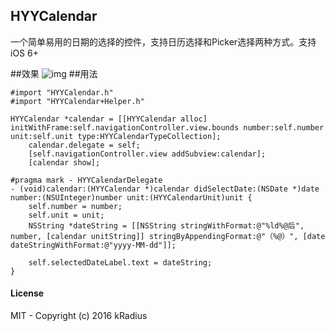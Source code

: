 ## HYYCalendar
一个简单易用的日期的选择的控件，支持日历选择和Picker选择两种方式。支持iOS 6+

##效果
![img](https://github.com/kRadius/HYYCalendar/blob/master/HYYCalendar/HYYCalendar/demo.gif)
##用法
```objc
#import "HYYCalendar.h"
#import "HYYCalendar+Helper.h"
```
    
```objc
HYYCalendar *calendar = [[HYYCalendar alloc] initWithFrame:self.navigationController.view.bounds number:self.number unit:self.unit type:HYYCalendarTypeCollection];
    calendar.delegate = self;
    [self.navigationController.view addSubview:calendar];
    [calendar show];
```


```objc
#pragma mark - HYYCalendarDelegate
- (void)calendar:(HYYCalendar *)calendar didSelectDate:(NSDate *)date number:(NSUInteger)number unit:(HYYCalendarUnit)unit {
    self.number = number;
    self.unit = unit;
    NSString *dateString = [[NSString stringWithFormat:@"%ld%@后", number, [calendar unitString]] stringByAppendingFormat:@"（%@）", [date dateStringWithFormat:@"yyyy-MM-dd"]];
    
    self.selectedDateLabel.text = dateString;
}

```


#### License

MIT - Copyright (c) 2016 kRadius
